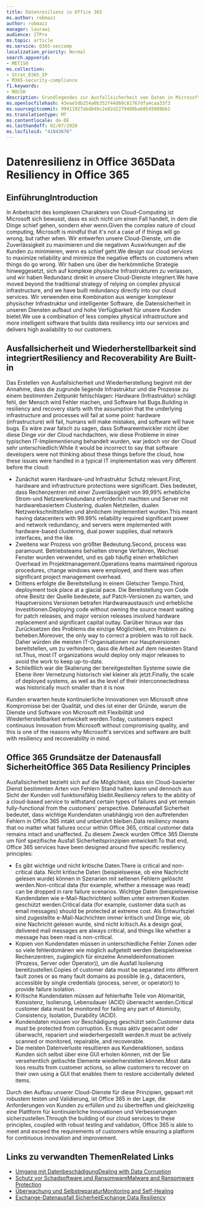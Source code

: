 ```yaml
---
title: Datenresilienz in Office 365
ms.author: robmazz
author: robmazz
manager: laurawi
audience: ITPro
ms.topic: article
ms.service: O365-seccomp
localization_priority: Normal
search.appverid:
- MET150
ms.collection:
- Strat_O365_IP
- M365-security-compliance
f1.keywords:
- NOCSH
description: Grundlegendes zur Ausfallsicherheit von Daten in Microsoft Office 365.
ms.openlocfilehash: 43eae5db254a0b352f44d60c81767dfa4caa33f3
ms.sourcegitcommit: 99411927abdb40c2e82d2279489ba60545989bb1
ms.translationtype: MT
ms.contentlocale: de-DE
ms.lasthandoff: 02/07/2020
ms.locfileid: "41843676"
---
```

# <a name="data-resiliency-in-office-365"></a><span data-ttu-id="61ec9-103">Datenresilienz in Office 365</span><span class="sxs-lookup"><span data-stu-id="61ec9-103">Data Resiliency in Office 365</span></span>

## <a name="introduction"></a><span data-ttu-id="61ec9-104">Einführung</span><span class="sxs-lookup"><span data-stu-id="61ec9-104">Introduction</span></span>

<span data-ttu-id="61ec9-105">In Anbetracht des komplexen Charakters von Cloud-Computing ist Microsoft sich bewusst, dass es sich nicht um einen Fall handelt, in dem die Dinge schief gehen, sondern eher wenn.</span><span class="sxs-lookup"><span data-stu-id="61ec9-105">Given the complex nature of cloud computing, Microsoft is mindful that it's not a case of if things will go wrong, but rather when.</span></span> <span data-ttu-id="61ec9-106">Wir entwerfen unsere Cloud-Dienste, um die Zuverlässigkeit zu maximieren und die negativen Auswirkungen auf die Kunden zu minimieren, wenn es schief geht.</span><span class="sxs-lookup"><span data-stu-id="61ec9-106">We design our cloud services to maximize reliability and minimize the negative effects on customers when things do go wrong.</span></span> <span data-ttu-id="61ec9-107">Wir haben uns über die herkömmliche Strategie hinweggesetzt, sich auf komplexe physische Infrastrukturen zu verlassen, und wir haben Redundanz direkt in unsere Cloud-Dienste integriert.</span><span class="sxs-lookup"><span data-stu-id="61ec9-107">We have moved beyond the traditional strategy of relying on complex physical infrastructure, and we have built redundancy directly into our cloud services.</span></span> <span data-ttu-id="61ec9-108">Wir verwenden eine Kombination aus weniger komplexer physischer Infrastruktur und intelligenter Software, die Datensicherheit in unseren Diensten aufbaut und hohe Verfügbarkeit für unsere Kunden bietet.</span><span class="sxs-lookup"><span data-stu-id="61ec9-108">We use a combination of less complex physical infrastructure and more intelligent software that builds data resiliency into our services and delivers high availability to our customers.</span></span> 

## <a name="resiliency-and-recoverability-are-built-in"></a><span data-ttu-id="61ec9-109">Ausfallsicherheit und Wiederherstellbarkeit sind integriert</span><span class="sxs-lookup"><span data-stu-id="61ec9-109">Resiliency and Recoverability Are Built-in</span></span> 

<span data-ttu-id="61ec9-110">Das Erstellen von Ausfallsicherheit und Wiederherstellung beginnt mit der Annahme, dass die zugrunde liegende Infrastruktur und die Prozesse zu einem bestimmten Zeitpunkt fehlschlagen: Hardware (Infrastruktur) schlägt fehl, der Mensch wird Fehler machen, und Software hat Bugs.</span><span class="sxs-lookup"><span data-stu-id="61ec9-110">Building in resiliency and recovery starts with the assumption that the underlying infrastructure and processes will fail at some point: hardware (infrastructure) will fail, humans will make mistakes, and software will have bugs.</span></span> <span data-ttu-id="61ec9-111">Es wäre zwar falsch zu sagen, dass Softwareentwickler nicht über diese Dinge vor der Cloud nachdachten, wie diese Probleme in einer typischen IT-Implementierung behandelt wurden, war jedoch vor der Cloud sehr unterschiedlich:</span><span class="sxs-lookup"><span data-stu-id="61ec9-111">While it would be incorrect to say that software developers were not thinking about these things before the cloud, how these issues were handled in a typical IT implementation was very different before the cloud:</span></span>

- <span data-ttu-id="61ec9-112">Zunächst waren Hardware-und Infrastruktur Schutz relevant.</span><span class="sxs-lookup"><span data-stu-id="61ec9-112">First, hardware and infrastructure protections were significant.</span></span> <span data-ttu-id="61ec9-113">Dies bedeutet, dass Rechenzentren mit einer Zuverlässigkeit von 99,99% erhebliche Strom-und Netzwerkredundanz erforderlich machten und Server mit hardwarebasiertem Clustering, dualen Netzteilen, dualen Netzwerkschnittstellen und ähnlichem implementiert wurden.</span><span class="sxs-lookup"><span data-stu-id="61ec9-113">This meant having datacenters with 99.99% reliability required significant power and network redundancy, and servers were implemented with hardware-based clustering, dual power supplies, dual network interfaces, and the like.</span></span> 
- <span data-ttu-id="61ec9-114">Zweitens war Prozess von größter Bedeutung.</span><span class="sxs-lookup"><span data-stu-id="61ec9-114">Second, process was paramount.</span></span> <span data-ttu-id="61ec9-115">Betriebsteams behielten strenge Verfahren, Wechsel Fenster wurden verwendet, und es gab häufig einen erheblichen Overhead im Projektmanagement.</span><span class="sxs-lookup"><span data-stu-id="61ec9-115">Operations teams maintained rigorous procedures, change windows were employed, and there was often significant project management overhead.</span></span> 
- <span data-ttu-id="61ec9-116">Drittens erfolgte die Bereitstellung in einem Gletscher Tempo.</span><span class="sxs-lookup"><span data-stu-id="61ec9-116">Third, deployment took place at a glacial pace.</span></span> <span data-ttu-id="61ec9-117">Die Bereitstellung von Code ohne Besitz der Quelle bedeutete, auf Patch-Versionen zu warten, und Hauptversions Versionen betrafen Hardwareaustausch und erhebliche Investitionen.</span><span class="sxs-lookup"><span data-stu-id="61ec9-117">Deploying code without owning the source meant waiting for patch releases, and major version releases involved hardware replacement and significant capital outlay.</span></span> <span data-ttu-id="61ec9-118">Darüber hinaus war das Zurücksetzen des Problems die einzige Möglichkeit, ein Problem zu beheben.</span><span class="sxs-lookup"><span data-stu-id="61ec9-118">Moreover, the only way to correct a problem was to roll back.</span></span> <span data-ttu-id="61ec9-119">Daher würden die meisten IT-Organisationen nur Hauptversionen bereitstellen, um zu verhindern, dass die Arbeit auf dem neuesten Stand ist.</span><span class="sxs-lookup"><span data-stu-id="61ec9-119">Thus, most IT organizations would deploy only major releases to avoid the work to keep up-to-date.</span></span> 
- <span data-ttu-id="61ec9-120">Schließlich war die Skalierung der bereitgestellten Systeme sowie die Ebene ihrer Vernetzung historisch viel kleiner als jetzt.</span><span class="sxs-lookup"><span data-stu-id="61ec9-120">Finally, the scale of deployed systems, as well as the level of their interconnectedness was historically much smaller than it is now.</span></span> 

<span data-ttu-id="61ec9-121">Kunden erwarten heute kontinuierliche Innovationen von Microsoft ohne Kompromisse bei der Qualität, und dies ist einer der Gründe, warum die Dienste und Software von Microsoft mit Flexibilität und Wiederherstellbarkeit entwickelt werden.</span><span class="sxs-lookup"><span data-stu-id="61ec9-121">Today, customers expect continuous innovation from Microsoft without compromising quality, and this is one of the reasons why Microsoft's services and software are built with resiliency and recoverability in mind.</span></span> 

## <a name="office-365-data-resiliency-principles"></a><span data-ttu-id="61ec9-122">Office 365 Grundsätze der Datenausfall Sicherheit</span><span class="sxs-lookup"><span data-stu-id="61ec9-122">Office 365 Data Resiliency Principles</span></span>

<span data-ttu-id="61ec9-123">Ausfallsicherheit bezieht sich auf die Möglichkeit, dass ein Cloud-basierter Dienst bestimmten Arten von Fehlern Stand halten kann und dennoch aus Sicht der Kunden voll funktionsfähig bleibt.</span><span class="sxs-lookup"><span data-stu-id="61ec9-123">Resiliency refers to the ability of a cloud-based service to withstand certain types of failures and yet remain fully-functional from the customers' perspective.</span></span> <span data-ttu-id="61ec9-124">Datenausfall Sicherheit bedeutet, dass wichtige Kundendaten unabhängig von den auftretenden Fehlern in Office 365 intakt und unberührt bleiben.</span><span class="sxs-lookup"><span data-stu-id="61ec9-124">Data resiliency means that no matter what failures occur within Office 365, critical customer data remains intact and unaffected.</span></span> <span data-ttu-id="61ec9-125">Zu diesem Zweck wurden Office 365 Dienste um fünf spezifische Ausfall Sicherheitsprinzipien entwickelt:</span><span class="sxs-lookup"><span data-stu-id="61ec9-125">To that end, Office 365 services have been designed around five specific resiliency principles:</span></span>

- <span data-ttu-id="61ec9-126">Es gibt wichtige und nicht kritische Daten.</span><span class="sxs-lookup"><span data-stu-id="61ec9-126">There is critical and non-critical data.</span></span> <span data-ttu-id="61ec9-127">Nicht kritische Daten (beispielsweise, ob eine Nachricht gelesen wurde) können in Szenarien mit seltenen Fehlern gelöscht werden.</span><span class="sxs-lookup"><span data-stu-id="61ec9-127">Non-critical data (for example, whether a message was read) can be dropped in rare failure scenarios.</span></span> <span data-ttu-id="61ec9-128">Wichtige Daten (beispielsweise Kundendaten wie e-Mail-Nachrichten) sollten unter extremen Kosten geschützt werden.</span><span class="sxs-lookup"><span data-stu-id="61ec9-128">Critical data (for example, customer data such as email messages) should be protected at extreme cost.</span></span> <span data-ttu-id="61ec9-129">Als Entwurfsziel sind zugestellte e-Mail-Nachrichten immer kritisch und Dinge wie, ob eine Nachricht gelesen wurde, sind nicht kritisch.</span><span class="sxs-lookup"><span data-stu-id="61ec9-129">As a design goal, delivered mail messages are always critical, and things like whether a message has been read is non-critical.</span></span> 
- <span data-ttu-id="61ec9-130">Kopien von Kundendaten müssen in unterschiedliche Fehler Zonen oder so viele fehlerdomänen wie möglich aufgeteilt werden (beispielsweise Rechenzentren, zugänglich für einzelne Anmeldeinformationen (Prozess, Server oder Operator)), um die Ausfall Isolierung bereitzustellen.</span><span class="sxs-lookup"><span data-stu-id="61ec9-130">Copies of customer data must be separated into different fault zones or as many fault domains as possible (e.g., datacenters, accessible by single credentials (process, server, or operator)) to provide failure isolation.</span></span> 
- <span data-ttu-id="61ec9-131">Kritische Kundendaten müssen auf fehlerhafte Teile von Atomarität, Konsistenz, Isolierung, Lebensdauer (ACID) überwacht werden.</span><span class="sxs-lookup"><span data-stu-id="61ec9-131">Critical customer data must be monitored for failing any part of Atomicity, Consistency, Isolation, Durability (ACID).</span></span> 
- <span data-ttu-id="61ec9-132">Kundendaten müssen vor Beschädigung geschützt sein.</span><span class="sxs-lookup"><span data-stu-id="61ec9-132">Customer data must be protected from corruption.</span></span> <span data-ttu-id="61ec9-133">Es muss aktiv gescannt oder überwacht, repariert und wiederhergestellt werden.</span><span class="sxs-lookup"><span data-stu-id="61ec9-133">It must be actively scanned or monitored, repairable, and recoverable.</span></span> 
- <span data-ttu-id="61ec9-134">Die meisten Datenverluste resultieren aus Kundenaktionen, sodass Kunden sich selbst über eine GUI erholen können, mit der Sie versehentlich gelöschte Elemente wiederherstellen können.</span><span class="sxs-lookup"><span data-stu-id="61ec9-134">Most data loss results from customer actions, so allow customers to recover on their own using a GUI that enables them to restore accidentally deleted items.</span></span> 
 
<span data-ttu-id="61ec9-135">Durch den Aufbau unserer Cloud-Dienste für diese Prinzipien, gepaart mit robustem testen und Validierung, ist Office 365 in der Lage, die Anforderungen von Kunden zu erfüllen und zu übertreffen und gleichzeitig eine Plattform für kontinuierliche Innovationen und Verbesserungen sicherzustellen.</span><span class="sxs-lookup"><span data-stu-id="61ec9-135">Through the building of our cloud services to these principles, coupled with robust testing and validation, Office 365 is able to meet and exceed the requirements of customers while ensuring a platform for continuous innovation and improvement.</span></span> 

## <a name="related-links"></a><span data-ttu-id="61ec9-136">Links zu verwandten Themen</span><span class="sxs-lookup"><span data-stu-id="61ec9-136">Related Links</span></span>

- [<span data-ttu-id="61ec9-137">Umgang mit Datenbeschädigung</span><span class="sxs-lookup"><span data-stu-id="61ec9-137">Dealing with Data Corruption</span></span>](office-365-dealing-with-data-corruption.md)
- [<span data-ttu-id="61ec9-138">Schutz vor Schadsoftware und Ransomware</span><span class="sxs-lookup"><span data-stu-id="61ec9-138">Malware and Ransomware Protection</span></span>](office-365-malware-and-ransomware-protection.md)
- [<span data-ttu-id="61ec9-139">Überwachung und Selbstreparatur</span><span class="sxs-lookup"><span data-stu-id="61ec9-139">Monitoring and Self-Healing</span></span>](office-365-monitoring-and-self-healing.md)
- [<span data-ttu-id="61ec9-140">Exchange-Datenausfall Sicherheit</span><span class="sxs-lookup"><span data-stu-id="61ec9-140">Exchange Data Resiliency</span></span>](office-365-exchange-data-resiliency.md)